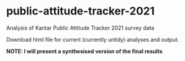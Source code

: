 # public-attitude-tracker-2021
Analysis of Kantar Public Attitude Tracker 2021 survey data

Download html file for current (currently untidy) analyses and output.

**NOTE: I will present a synthesised version of the final results**
